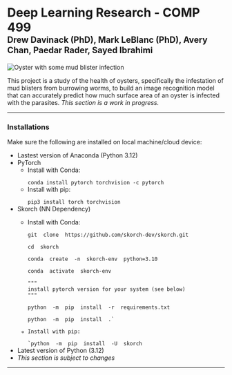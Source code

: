 # Deep Learning Research - COMP 499<br><sub><sup>Drew Davinack (PhD), Mark LeBlanc (PhD), Avery Chan, Paedar Rader, Sayed Ibrahimi</sup></sub>

![Oyster with some mud blister infection](/assets/images/san-juan-mountains.jpg "Oyster with mud blisters")

<p>This project is a study of the health of oysters, specifically the infestation of mud blisters from burrowing worms, to build an image recognition model that can accurately predict how much surface area of an oyster is infected with the parasites. <em>This section is a work in progress.</em></p>

---

### Installations
<p>Make sure the following are installed on local machine/cloud device:</p>
<ul>
<li>Lastest version of Anaconda (Python 3.12)</li>
<li>PyTorch
<ul>
<li>Install with Conda:</li>
<code>
conda install pytorch torchvision -c pytorch
</code>
<li>Install with pip:</li>
<code>
pip3 install torch torchvision
</code>
</ul>
</li>
<li>Skorch (NN Dependency)</li>
<ul>
<li>Install with Conda:</li>
<code>
git  clone  https://github.com/skorch-dev/skorch.git<br>
cd  skorch<br>
conda  create  -n  skorch-env  python=3.10<br>
conda  activate  skorch-env<br>
"""
install pytorch version for your system (see below)
"""<br>
python  -m  pip  install  -r  requirements.txt<br>
python  -m  pip  install  .`<br>
<li>Install with pip:</li>
`python  -m  pip  install  -U  skorch
</code>
</ul>
<li>Latest version of Python (3.12)</li>
<li><em>This section is subject to changes</em></li>
</ul>

---
